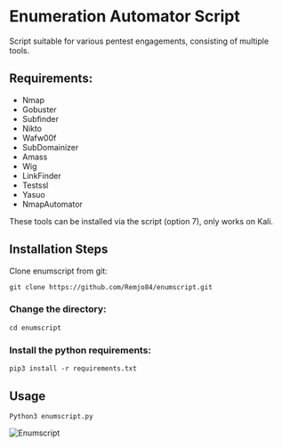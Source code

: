 # Enumeration Automator Script
Script suitable for various pentest engagements, consisting of multiple tools.



## Requirements:
- Nmap
- Gobuster
- Subfinder
- Nikto
- Wafw00f
- SubDomainizer
- Amass
- Wig
- LinkFinder
- Testssl
- Yasuo
- NmapAutomator

These tools can be installed via the script (option 7), only works on Kali.

## Installation Steps

Clone enumscript from git:

`git clone https://github.com/Remjo84/enumscript.git`

### Change the directory:

`cd enumscript`

### Install the python requirements:

`pip3 install -r requirements.txt`

## Usage

`Python3 enumscript.py`

![Enumscript](https://i.imgur.com/C9IliAH.png)
